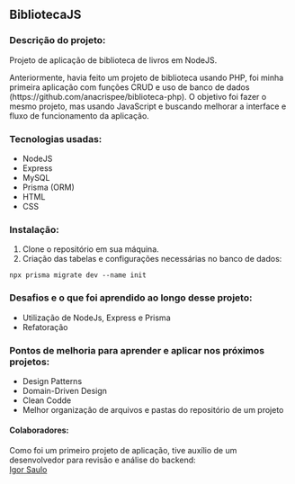 ## BibliotecaJS
### Descrição do projeto:
<p>Projeto de aplicação de biblioteca de livros em NodeJS.</p>
<p>Anteriormente, havia feito um projeto de biblioteca usando PHP, foi minha primeira aplicação com funções CRUD e uso de banco de dados (https://github.com/anacrispee/biblioteca-php).
O objetivo foi fazer o mesmo projeto, mas usando JavaScript e buscando melhorar a interface e fluxo de funcionamento da aplicação.</p>

### Tecnologias usadas:
- NodeJS
- Express
- MySQL
- Prisma (ORM)
- HTML
- CSS

### Instalação:
1. Clone o repositório em sua máquina.
2. Criação das tabelas e configurações necessárias no banco de dados:<br>
```
npx prisma migrate dev --name init
```

### Desafios e o que foi aprendido ao longo desse projeto:
- Utilização de NodeJs, Express e Prisma
- Refatoração

### Pontos de melhoria para aprender e aplicar nos próximos projetos:
- Design Patterns
- Domain-Driven Design
- Clean Codde
- Melhor organização de arquivos e pastas do repositório de um projeto

#### Colaboradores:
Como foi um primeiro projeto de aplicação, tive auxílio de um desenvolvedor para revisão e análise do backend:<br>
[Igor Saulo](https://github.com/Igorsaulo)
